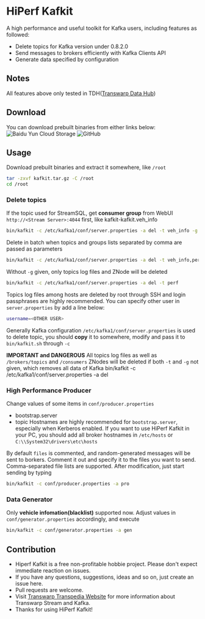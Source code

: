 # HiPerf Kafkit

A high performance and useful toolkit for Kafka users, including features as followed:
* Delete topics for Kafka version under 0.8.2.0
* Send messages to brokers efficiently with Kafka Clients API
* Generate data specified by configuration

## Notes
All features above only tested in TDH(<a href="http://www.transwarp.io">Transwarp Data Hub</a>)

## Download
You can download prebuilt binaries from either links below:
![Baidu Yun Cloud Storage](https://pan.baidu.com/s/1sk8A6CH)
![GitHub](https://github.com/bash-horatio/kafkit-binaries)


## Usage
Download prebuilt binaries and extract it somewhere, like `/root`
```sh
tar -zxvf kafkit.tar.gz -C /root
cd /root
```

### Delete topics
If the topic used for StreamSQL, get **consumer group** from WebUI `http://<Stream Server>:4044` first, like kafkit-kafkit.veh_info
```sh
bin/kafkit -c /etc/kafka1/conf/server.properties -a del -t veh_info -g kafkit-kafkit.veh_info
```

Delete in batch when topics and groups lists separated by comma are passed as parameters
```sh
bin/kafkit -c /etc/kafka1/conf/server.properties -a del -t veh_info,perf -g kafkit-kafkit.veh_info,tdh-streamsql.perf
```

Without `-g` given, only topics log files and ZNode will be deleted
```sh
bin/kafkit -c /etc/kafka1/conf/server.properties -a del -t perf
```

Topics log files among hosts are deleted by root through SSH and login passphrases are highly recommended. You can specify other user in `server.properties` by add a line below:
```sh
username=<OTHER USER>
```

Generally Kafka configuration `/etc/kafka1/conf/server.properties` is used to delete topic, you should **copy** it to somewhere, modify and pass it to `bin/kafkit.sh` through `-c`

**IMPORTANT and DANGEROUS**
All topics log files as well as `/brokers/topics` and `/consumers` ZNodes will be deleted if both `-t` and `-g` not given, which removes all data of Kafka
bin/kafkit -c /etc/kafka1/conf/server.properties -a del

### High Performance Producer
Change values of some items in `conf/producer.properties`
* bootstrap.server
* topic
Hostnames are highly recommended for `bootstrap.server`, especially when Kerberos enabled. If you want to use HiPerf Kafkit in your PC, you should add all broker hostnames in `/etc/hosts` or `C:\\System32\drivers\etc\hosts`

By default `files` is commented, and random-generated messages will be sent to borkers. Comment it out and specify it to the files you want to send. Comma-separated file lists are supported. After modification, just start sending by typing
```sh
bin/kafkit -c conf/producer.properties -a pro
```

### Data Generator
Only **vehicle infomation(blacklist)** supported now. Adjust values in `conf/generator.properties` accordingly, and execute
```sh
bin/kafkit -c conf/generator.properties -a gen
````


## Contribution
- Hiperf Kafkit is a free non-profitable hobbie project. Please don't expect immediate reaction on issues.
- If you have any questions, suggestions, ideas and so on, just create an issue here.
- Pull requests are welcome.
- Visit <a href="https://docs.transwarp.cn/4.7/StreamSQLManual-chunked.html?iframe=true">Transwarp Transpedia Website</a> for more information about Transwarp Stream and Kafka.
- Thanks for using HiPerf Kafkit!
